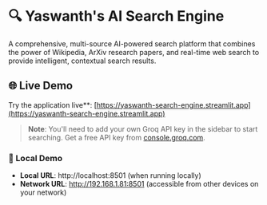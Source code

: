 # 🔍 Yaswanth's AI Search Engine

A comprehensive, multi-source AI-powered search platform that combines the power of Wikipedia, ArXiv research papers, and real-time web search to provide intelligent, contextual search results.

## 🌐 Live Demo

Try the application live**: [https://yaswanth-search-engine.streamlit.app](https://yaswanth-search-engine.streamlit.app)

> **Note**: You'll need to add your own Groq API key in the sidebar to start searching. Get a free API key from [console.groq.com](https://console.groq.com/).

### 📱 Local Demo
- **Local URL**: http://localhost:8501 (when running locally)
- **Network URL**: http://192.168.1.81:8501 (accessible from other devices on your network)

#
